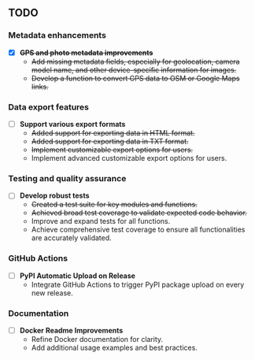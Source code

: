 ## TODO

### Metadata enhancements

- [X] ~~**GPS and photo metadata improvements**~~
  - ~~Add missing metadata fields, especially for geolocation, camera model name, and other device-specific information for images.~~
  - ~~Develop a function to convert GPS data to OSM or Google Maps links.~~

### Data export features

- [ ] **Support various export formats**
  - ~~Added support for exporting data in HTML format.~~
  - ~~Added support for exporting data in TXT format.~~
  - ~~Implement customizable export options for users.~~
  - Implement advanced customizable export options for users.

### Testing and quality assurance

- [ ] **Develop robust tests**
  - ~~Created a test suite for key modules and functions.~~
  - ~~Achieved broad test coverage to validate expected code behavior.~~
  - Improve and expand tests for all functions.
  - Achieve comprehensive test coverage to ensure all functionalities are accurately validated.

### GitHub Actions

- [ ] **PyPI Automatic Upload on Release**
  - Integrate GitHub Actions to trigger PyPI package upload on every new release.

### Documentation

- [ ] **Docker Readme Improvements**
  - Refine Docker documentation for clarity.
  - Add additional usage examples and best practices.

